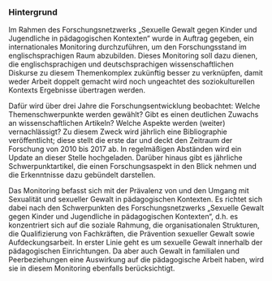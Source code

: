 ### Hintergrund

Im Rahmen des Forschungsnetzwerks „Sexuelle Gewalt gegen Kinder und Jugendliche
in pädagogischen Kontexten“ wurde in Auftrag gegeben, ein internationales
Monitoring durchzuführen, um den Forschungsstand im englischsprachigen Raum
abzubilden. Dieses Monitoring soll dazu dienen, die englischsprachigen und
deutschsprachigen wissenschaftlichen Diskurse zu diesem Themenkomplex zukünftig
besser zu verknüpfen, damit weder Arbeit doppelt gemacht wird noch ungeachtet
des soziokulturellen Kontexts Ergebnisse übertragen werden.

Dafür wird über drei Jahre die Forschungsentwicklung beobachtet: Welche
Themenschwerpunkte werden gewählt? Gibt es einen deutlichen Zuwachs an
wissenschaftlichen Artikeln? Welche Aspekte werden (weiter) vernachlässigt?  Zu
diesem Zweck wird jährlich eine Bibliographie veröffentlicht; diese stellt die
erste dar und deckt den Zeitraum der Forschung von 2010 bis 2017 ab. In
regelmäßigen Abständen wird ein Update an dieser Stelle hochgeladen. Darüber
hinaus gibt es jährliche Schwerpunktartikel, die einen Forschungsaspekt in den
Blick nehmen und die Erkenntnisse dazu gebündelt darstellen.

Das Monitoring befasst sich mit der Prävalenz von und den Umgang mit Sexualität
und sexueller Gewalt in pädagogischen Kontexten. Es richtet sich dabei nach den
Schwerpunkten des Forschungsnetzwerks „Sexuelle Gewalt gegen Kinder und
Jugendliche in pädagogischen Kontexten“, d.h. es konzentriert sich auf die
soziale Rahmung, die organisationalen Strukturen, die Qualifizierung von
Fachkräften, die Prävention sexueller Gewalt sowie Aufdeckungsarbeit. In erster
Linie geht es um sexuelle Gewalt innerhalb der pädagogischen Einrichtungen. Da
aber auch Gewalt in familialen und Peerbeziehungen eine Auswirkung auf die
pädagogische Arbeit haben, wird sie in diesem Monitoring ebenfalls
berücksichtigt. 


